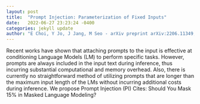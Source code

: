 ```yaml
---
layout: post
title:  "Prompt Injection: Parameterization of Fixed Inputs"
date:   2022-06-27 23:23:24 -0400
categories: jekyll update
author: "E Choi, Y Jo, J Jang, M Seo - arXiv preprint arXiv:2206.11349, 2022"
---
```

Recent works have shown that attaching prompts to the input is effective at conditioning Language Models (LM) to perform specific tasks. However, prompts are always included in the input text during inference, thus incurring substantial computational and memory overhead. Also, there is currently no straightforward method of utilizing prompts that are longer than the maximum input length of the LMs without incurring additional costs during inference. We propose Prompt Injection (PI)  Cites: Should You Mask 15% in Masked Language Modeling?